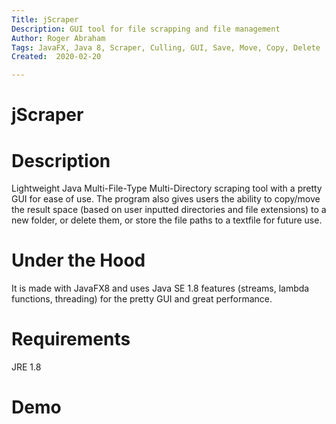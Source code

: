 ```yaml
---
Title: jScraper
Description: GUI tool for file scrapping and file management
Author: Roger Abraham
Tags: JavaFX, Java 8, Scraper, Culling, GUI, Save, Move, Copy, Delete
Created:  2020-02-20

---
```


jScraper
=========

# Description

Lightweight Java Multi-File-Type Multi-Directory scraping tool with a pretty GUI for ease of use. The program also gives users the ability to copy/move the result space (based on user inputted directories and file extensions) to a new folder, or delete them, or store the file paths to a textfile for future use.

# Under the Hood
It is made with JavaFX8 and uses Java SE 1.8 features (streams, lambda functions, threading) for the pretty GUI and great performance.

# Requirements
 JRE 1.8
 
# Demo
